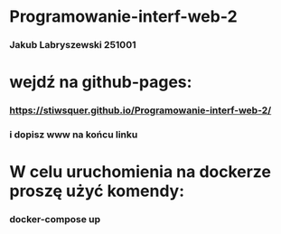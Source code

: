 # Programowanie-interf-web-2
### Jakub Labryszewski 251001
# wejdź na github-pages:
### https://stiwsquer.github.io/Programowanie-interf-web-2/ 
### i dopisz www na końcu linku
# W celu uruchomienia na dockerze proszę użyć komendy:
### docker-compose up
